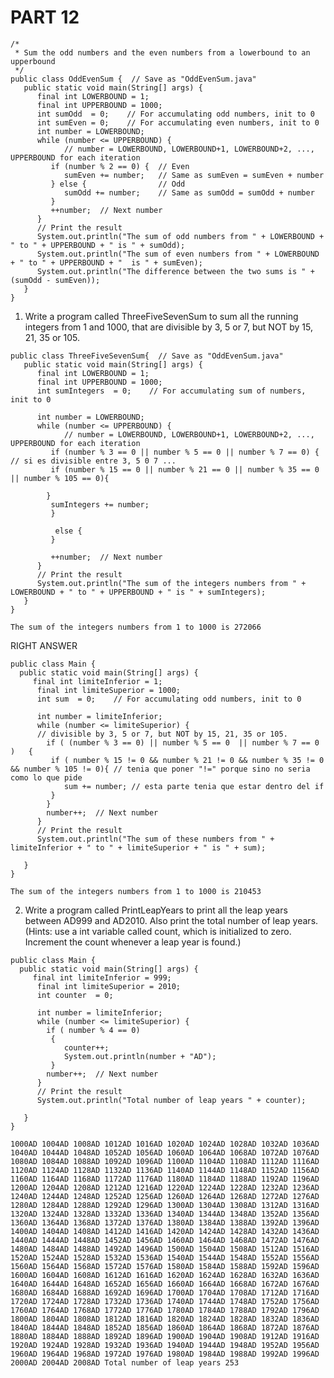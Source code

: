 # PART 12
```javascript=
/*
 * Sum the odd numbers and the even numbers from a lowerbound to an upperbound
 */
public class OddEvenSum {  // Save as "OddEvenSum.java"
   public static void main(String[] args) {
      final int LOWERBOUND = 1;
      final int UPPERBOUND = 1000;
      int sumOdd  = 0;    // For accumulating odd numbers, init to 0
      int sumEven = 0;    // For accumulating even numbers, init to 0
      int number = LOWERBOUND;
      while (number <= UPPERBOUND) {
            // number = LOWERBOUND, LOWERBOUND+1, LOWERBOUND+2, ..., UPPERBOUND for each iteration
         if (number % 2 == 0) {  // Even
            sumEven += number;   // Same as sumEven = sumEven + number
         } else {                // Odd
            sumOdd += number;    // Same as sumOdd = sumOdd + number
         }
         ++number;  // Next number
      } 
      // Print the result
      System.out.println("The sum of odd numbers from " + LOWERBOUND + " to " + UPPERBOUND + " is " + sumOdd);
      System.out.println("The sum of even numbers from " + LOWERBOUND + " to " + UPPERBOUND + "  is " + sumEven);
      System.out.println("The difference between the two sums is " + (sumOdd - sumEven));
   }
}
```
1. Write a program called ThreeFiveSevenSum to sum all the running integers from 1 and 1000, that are divisible by 3, 5 or 7, but NOT by 15, 21, 35 or 105.

```javascript=
public class ThreeFiveSevenSum{  // Save as "OddEvenSum.java"
   public static void main(String[] args) {
      final int LOWERBOUND = 1;
      final int UPPERBOUND = 1000;
      int sumIntegers  = 0;    // For accumulating sum of numbers, init to 0

      int number = LOWERBOUND;
      while (number <= UPPERBOUND) {
            // number = LOWERBOUND, LOWERBOUND+1, LOWERBOUND+2, ..., UPPERBOUND for each iteration
         if (number % 3 == 0 || number % 5 == 0 || number % 7 == 0) {  // si es divisible entre 3, 5 0 7 ...
         if (number % 15 == 0 || number % 21 == 0 || number % 35 == 0 || number % 105 == 0){
             
        }
         sumIntegers += number;    
         }
          
          else {               
         }
          
         ++number;  // Next number
      } 
      // Print the result
      System.out.println("The sum of the integers numbers from " + LOWERBOUND + " to " + UPPERBOUND + " is " + sumIntegers);
   }
}
```
``The sum of the integers numbers from 1 to 1000 is 272066``

RIGHT ANSWER
```javascript=
public class Main {
  public static void main(String[] args) {
     final int limiteInferior = 1;
      final int limiteSuperior = 1000;
      int sum  = 0;    // For accumulating odd numbers, init to 0
 
      int number = limiteInferior;
      while (number <= limiteSuperior) {
      // divisible by 3, 5 or 7, but NOT by 15, 21, 35 or 105.
		if ( (number % 3 == 0) || number % 5 == 0  || number % 7 == 0 )   {
         if ( number % 15 != 0 && number % 21 != 0 && number % 35 != 0 && number % 105 != 0){ // tenia que poner "!=" porque sino no seria como lo que pide
         	sum += number; // esta parte tenia que estar dentro del if
         }
        }
        number++;  // Next number
      } 
      // Print the result
      System.out.println("The sum of these numbers from " + limiteInferior + " to " + limiteSuperior + " is " + sum);
 
   }
}
```
``The sum of the integers numbers from 1 to 1000 is 210453``

2. Write a program called PrintLeapYears to print all the leap years between AD999 and AD2010. Also print the total number of leap years. (Hints: use a int variable called count, which is initialized to zero. Increment the count whenever a leap year is found.)

```javascript=
public class Main {
  public static void main(String[] args) {
     final int limiteInferior = 999;
      final int limiteSuperior = 2010;
      int counter  = 0;    
 
      int number = limiteInferior;
      while (number <= limiteSuperior) {
		if ( number % 4 == 0) 
         {
         	counter++; 
			System.out.println(number + "AD");
         }
        number++;  // Next number
      } 
      // Print the result
      System.out.println("Total number of leap years " + counter);
 
   }
}
```
``1000AD
1004AD
1008AD
1012AD
1016AD
1020AD
1024AD
1028AD
1032AD
1036AD
1040AD
1044AD
1048AD
1052AD
1056AD
1060AD
1064AD
1068AD
1072AD
1076AD
1080AD
1084AD
1088AD
1092AD
1096AD
1100AD
1104AD
1108AD
1112AD
1116AD
1120AD
1124AD
1128AD
1132AD
1136AD
1140AD
1144AD
1148AD
1152AD
1156AD
1160AD
1164AD
1168AD
1172AD
1176AD
1180AD
1184AD
1188AD
1192AD
1196AD
1200AD
1204AD
1208AD
1212AD
1216AD
1220AD
1224AD
1228AD
1232AD
1236AD
1240AD
1244AD
1248AD
1252AD
1256AD
1260AD
1264AD
1268AD
1272AD
1276AD
1280AD
1284AD
1288AD
1292AD
1296AD
1300AD
1304AD
1308AD
1312AD
1316AD
1320AD
1324AD
1328AD
1332AD
1336AD
1340AD
1344AD
1348AD
1352AD
1356AD
1360AD
1364AD
1368AD
1372AD
1376AD
1380AD
1384AD
1388AD
1392AD
1396AD
1400AD
1404AD
1408AD
1412AD
1416AD
1420AD
1424AD
1428AD
1432AD
1436AD
1440AD
1444AD
1448AD
1452AD
1456AD
1460AD
1464AD
1468AD
1472AD
1476AD
1480AD
1484AD
1488AD
1492AD
1496AD
1500AD
1504AD
1508AD
1512AD
1516AD
1520AD
1524AD
1528AD
1532AD
1536AD
1540AD
1544AD
1548AD
1552AD
1556AD
1560AD
1564AD
1568AD
1572AD
1576AD
1580AD
1584AD
1588AD
1592AD
1596AD
1600AD
1604AD
1608AD
1612AD
1616AD
1620AD
1624AD
1628AD
1632AD
1636AD
1640AD
1644AD
1648AD
1652AD
1656AD
1660AD
1664AD
1668AD
1672AD
1676AD
1680AD
1684AD
1688AD
1692AD
1696AD
1700AD
1704AD
1708AD
1712AD
1716AD
1720AD
1724AD
1728AD
1732AD
1736AD
1740AD
1744AD
1748AD
1752AD
1756AD
1760AD
1764AD
1768AD
1772AD
1776AD
1780AD
1784AD
1788AD
1792AD
1796AD
1800AD
1804AD
1808AD
1812AD
1816AD
1820AD
1824AD
1828AD
1832AD
1836AD
1840AD
1844AD
1848AD
1852AD
1856AD
1860AD
1864AD
1868AD
1872AD
1876AD
1880AD
1884AD
1888AD
1892AD
1896AD
1900AD
1904AD
1908AD
1912AD
1916AD
1920AD
1924AD
1928AD
1932AD
1936AD
1940AD
1944AD
1948AD
1952AD
1956AD
1960AD
1964AD
1968AD
1972AD
1976AD
1980AD
1984AD
1988AD
1992AD
1996AD
2000AD
2004AD
2008AD
Total number of leap years 253``
